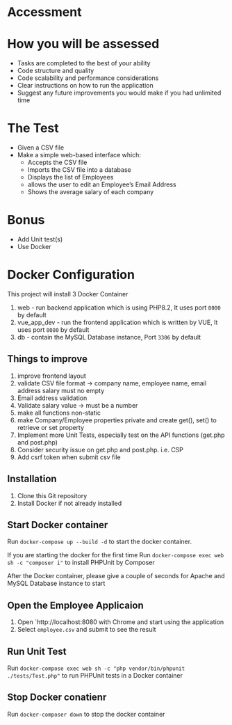 # Accessment

# How you will be assessed

- Tasks are completed to the best of your ability
- Code structure and quality
- Code scalability and performance considerations
- Clear instructions on how to run the application
- Suggest any future improvements you would make if you had unlimited time

# The Test

- Given a CSV file 
- Make a simple web-based interface which:
    - Accepts the CSV file
    - Imports the CSV file into a database
    - Displays the list of Employees
    - allows the user to edit an Employee’s Email Address
    - Shows the average salary of each company

# Bonus

- Add Unit test(s)
- Use Docker

# Docker Configuration
This project will install 3 Docker Container
1.  web - run backend application which is using PHP8.2, It uses port `8000` by default
2.  vue_app_dev - run the frontend application which is written by VUE, It uses port `8080` by default
3.  db - contain the MySQL Database instance, Port `3306` by default

## Things to improve
1.  improve frontend layout
2.  validate CSV file format -> company name, employee name, email address salary must no empty
3.  Email address validation
4.  Validate salary value -> must be a number
5.  make all functions non-static
6.  make Company/Employee properties private and create get(), set() to retrieve or set property
7.  Implement more Unit Tests, especially test on the API functions (get.php and post.php)
8.  Consider security issue on get.php and post.php.  i.e. CSP
9.  Add csrf token when submit csv file


## Installation
1.  Clone this Git repository
2.  Install Docker if not already installed

## Start Docker container
Run `docker-compose up --build -d` to start the docker container.  

If you are starting the docker for the first time
Run `docker-compose exec web sh -c "composer i"` to install PHPUnit by Composer

After the Docker container, please give a couple of seconds for  Apache and MySQL Database instance to start 

## Open the Employee Applicaion
1.  Open `http://localhost:8080 with Chrome and start using the application
2.  Select `employee.csv` and submit to see the result

## Run Unit Test
Run `docker-compose exec web sh -c "php vendor/bin/phpunit ./tests/Test.php"` to run PHPUnit tests in a Docker container

## Stop Docker conatienr
Run `docker-composer down` to stop the docker container


